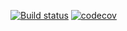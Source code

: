 [![Build status](https://ci.appveyor.com/api/projects/status/s4y0e3g6fxncdhi6?svg=true)](https://ci.appveyor.com/project/Zeugma440/atldotnet)
[![codecov](https://codecov.io/gh/Zeugma440/atldotnet/branch/master/graph/badge.svg)](https://codecov.io/gh/Zeugma440/atldotnet)
